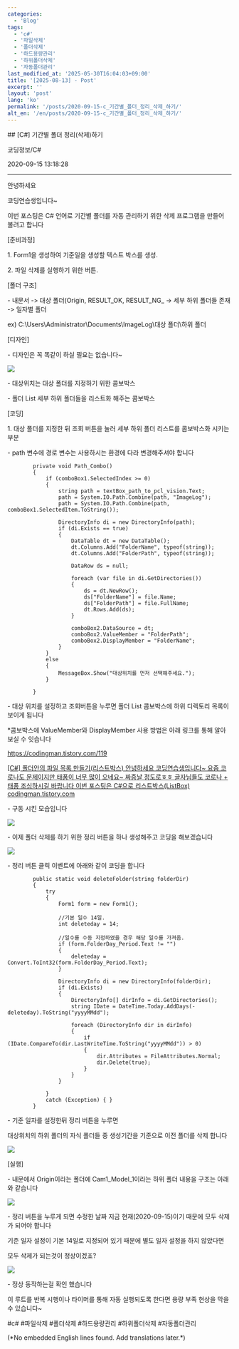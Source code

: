 ```yaml
---
categories:
  - 'Blog'
tags:
  - 'c#'
  - '파일삭제'
  - '폴더삭제'
  - '하드용량관리'
  - '하위폴더삭제'
  - '자동폴더관리'
last_modified_at: '2025-05-30T16:04:03+09:00'
title: '[2025-08-13] - Post'
excerpt: ''
layout: 'post'
lang: 'ko'
permalink: '/posts/2020-09-15-c_기간별_폴더_정리_삭제_하기/'
alt_en: '/en/posts/2020-09-15-c_기간별_폴더_정리_삭제_하기/'
---
```


<div class="lang-panel lang-ko" lang="ko">
## [C#] 기간별 폴더 정리(삭제)하기

코딩정보/C#

2020-09-15 13:18:28

* * *

안녕하세요

코딩연습생입니다~

이번 포스팅은 C# 언어로 기간별 폴더를 자동 관리하기 위한 삭제 프로그램을 만들어 볼려고 합니다

[준비과정]

1\. Form1을 생성하여 기준일을 생성할 텍스트 박스를 생성.

2\. 파일 삭제를 실행하기 위한 버튼.

[폴더 구조]

\- 내문서 -> 대상 폴더(Origin, RESULT_OK, RESULT_NG_ -> 세부 하위 폴더들 존재 -> 일자별 폴더

ex) C:\Users\Administrator\Documents\ImageLog\대상 폴더\하위 폴더

[디자인]

\- 디자인은 꼭 똑같이 하실 필요는 없습니다~

![](/assets/images/c_기간별_폴더_정리_삭제_하기/img.png)

\- 대상위치는 대상 폴더를 지정하기 위한 콤보박스

\- 폴더 List 세부 하위 폴더들을 리스트화 해주는 콤보박스

[코딩]

1\. 대상 폴더를 지정한 뒤 조회 버튼을 눌러 세부 하위 폴더 리스트를 콤보박스화 시키는 부분

\- path 변수에 경로 변수는 사용하시는 환경에 다라 변경해주셔야 합니다

    
    
            private void Path_Combo()
            {
                if (comboBox1.SelectedIndex >= 0)
                {
                    string path = textBox_path_to_pcl_vision.Text;
                    path = System.IO.Path.Combine(path, "ImageLog");
                    path = System.IO.Path.Combine(path, comboBox1.SelectedItem.ToString());
    
                    DirectoryInfo di = new DirectoryInfo(path);
                    if (di.Exists == true)
                    {
                        DataTable dt = new DataTable();
                        dt.Columns.Add("FolderName", typeof(string));
                        dt.Columns.Add("FolderPath", typeof(string));
    
                        DataRow ds = null;
    
                        foreach (var file in di.GetDirectories())
                        {
                            ds = dt.NewRow();
                            ds["FolderName"] = file.Name;
                            ds["FolderPath"] = file.FullName;
                            dt.Rows.Add(ds);
                        }
    
                        comboBox2.DataSource = dt;
                        comboBox2.ValueMember = "FolderPath";
                        comboBox2.DisplayMember = "FolderName";
                    }
                }
                else
                {
                    MessageBox.Show("대상위치를 먼저 선택해주세요.");
                }
                
            }

\- 대상 위치를 설정하고 조회버튼을 누루면 폴더 List 콤보박스에 하위 디렉토리 목록이 보이게 됩니다

*콤보박스에 ValueMember와 DisplayMember 사용 방법은 아래 링크를 통해 알아 보실 수 잇습니다

<https://codingman.tistory.com/119>

[ [C#] 폴더안의 파일 목록 만들기(리스트박스) 안녕하세요 코딩연습생입니다~ 요즘 코로나도 문제이지만 태풍이 너무 많이 오네요~ 짜증날
정도로ㅎㅎ 글자님들도 코로나 + 태풍 조심하시길 바랍니다 이번 포스팅은 C#으로 리스트박스(ListBox)
codingman.tistory.com ](https://codingman.tistory.com/119)

\- 구동 시킨 모습입니다

![](/assets/images/c_기간별_폴더_정리_삭제_하기/img_1.png)

\- 이제 폴더 삭제를 하기 위한 정리 버튼을 하나 생성해주고 코딩을 해보겠습니다

![](/assets/images/c_기간별_폴더_정리_삭제_하기/img_2.png)

\- 정리 버튼 클릭 이벤트에 아래와 같이 코딩을 합니다

    
    
            public static void deleteFolder(string folderDir)
            {
                try
                {
                    Form1 form = new Form1();
    
                    //기본 일수 14일.
                    int deleteday = 14;
    
                    //일수를 수동 지정하였을 경우 해당 일수를 가져옴.
                    if (form.FolderDay_Period.Text != "")
                    {
                        deleteday = Convert.ToInt32(form.FolderDay_Period.Text);
                    }
                    
                    DirectoryInfo di = new DirectoryInfo(folderDir);
                    if (di.Exists)
                    {
                        DirectoryInfo[] dirInfo = di.GetDirectories();
                        string IDate = DateTime.Today.AddDays(-deleteday).ToString("yyyyMMdd");
    
                        foreach (DirectoryInfo dir in dirInfo)
                        {
                            if (IDate.CompareTo(dir.LastWriteTime.ToString("yyyyMMdd")) > 0)
                            {
                                dir.Attributes = FileAttributes.Normal;
                                dir.Delete(true);
                            }
                        }
                    }
    
                }
                catch (Exception) { }
            }

\- 기준 일자를 설정한뒤 정리 버튼을 누루면

대상위치의 하위 폴더의 자식 폴더들 중 생성기간을 기준으로 이전 폴더를 삭제 합니다

![](/assets/images/c_기간별_폴더_정리_삭제_하기/img_3.png)

[실행]

\- 내문에서 Origin이라는 폴더에 Cam1_Model_1이라는 하위 폴더 내용을 구조는 아래와 같습니다

![](/assets/images/c_기간별_폴더_정리_삭제_하기/img_4.png)

\- 정리 버튼을 누루게 되면 수정한 날짜 지금 현재(2020-09-15)이기 때문에 모두 삭제가 되어야 합니다

기준 일자 설정이 기본 14일로 지정되어 있기 때문에 별도 일자 설정을 하지 않았다면

모두 삭제가 되는것이 정상이겠죠?

![](/assets/images/c_기간별_폴더_정리_삭제_하기/img_5.png)

\- 정상 동작하는걸 확인 했습니다

이 루트를 반복 시행이나 타이머를 통해 자동 실행되도록 한다면 용량 부족 현상을 막을수 있습니다~

  

#c# #파일삭제 #폴더삭제 #하드용량관리 #하위폴더삭제 #자동폴더관리


</div>
<div class="lang-panel lang-en" lang="en">
(*No embedded English lines found. Add translations later.*)

</div>
